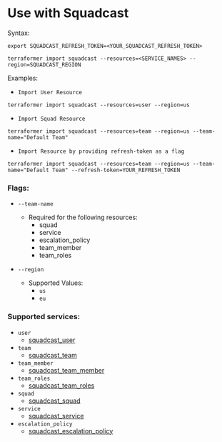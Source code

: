 # Use with Squadcast

Syntax:

`export SQUADCAST_REFRESH_TOKEN=<YOUR_SQUADCAST_REFRESH_TOKEN>`

```
terraformer import squadcast --resources=<SERVICE_NAMES> --region=SQUADCAST_REGION
```

Examples:

- `Import User Resource`

```
terraformer import squadcast --resources=user --region=us
```

- `Import Squad Resource`

```
terraformer import squadcast --resources=team --region=us --team-name="Default Team"
```

- `Import Resource by providing refresh-token as a flag`

```
terraformer import squadcast --resources=team --region=us --team-name="Default Team" --refresh-token=YOUR_REFRESH_TOKEN
```

### Flags:

- `--team-name`

  - Required for the following resources:
    - squad
    - service
    - escalation_policy
    - team_member
    - team_roles

- `--region`
  - Supported Values:
    - `us`
    - `eu`

### Supported services:

- `user`
  - [squadcast_user](https://registry.terraform.io/providers/SquadcastHub/squadcast/latest/docs/resources/user)
- `team`
  - [squadcast_team](https://registry.terraform.io/providers/SquadcastHub/squadcast/latest/docs/resources/team)
- `team_member`
  - [squadcast_team_member](https://registry.terraform.io/providers/SquadcastHub/squadcast/latest/docs/resources/team_member)
- `team_roles`
  - [squadcast_team_roles](https://registry.terraform.io/providers/SquadcastHub/squadcast/latest/docs/resources/team_roles)
- `squad`
  - [squadcast_squad](https://registry.terraform.io/providers/SquadcastHub/squadcast/latest/docs/resources/squad)
- `service`
  - [squadcast_service](https://registry.terraform.io/providers/SquadcastHub/squadcast/latest/docs/resources/service)
- `escalation_policy`
  - [squadcast_escalation_policy](https://registry.terraform.io/providers/SquadcastHub/squadcast/latest/docs/resources/escalation_policy)
